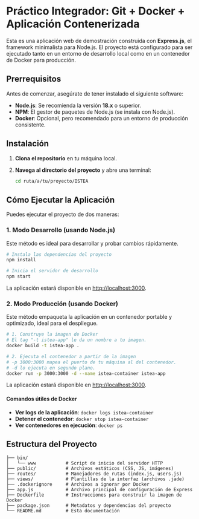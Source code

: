 # Práctico Integrador: Git + Docker + Aplicación Contenerizada

Esta es una aplicación web de demostración construida con **Express.js**, el framework minimalista para Node.js. El proyecto está configurado para ser ejecutado tanto en un entorno de desarrollo local como en un contenedor de Docker para producción.

## Prerrequisitos

Antes de comenzar, asegúrate de tener instalado el siguiente software:

*   **Node.js**: Se recomienda la versión **18.x** o superior.
*   **NPM**: El gestor de paquetes de Node.js (se instala con Node.js).
*   **Docker**: Opcional, pero recomendado para un entorno de producción consistente.

## Instalación

1.  **Clona el repositorio** en tu máquina local.

2.  **Navega al directorio del proyecto** y abre una terminal:
    ```bash
    cd ruta/a/tu/proyecto/ISTEA
    ```

## Cómo Ejecutar la Aplicación

Puedes ejecutar el proyecto de dos maneras:

### 1. Modo Desarrollo (usando Node.js)

Este método es ideal para desarrollar y probar cambios rápidamente.

```bash
# Instala las dependencias del proyecto
npm install

# Inicia el servidor de desarrollo
npm start
```

La aplicación estará disponible en [http://localhost:3000](http://localhost:3000).

### 2. Modo Producción (usando Docker)

Este método empaqueta la aplicación en un contenedor portable y optimizado, ideal para el despliegue.

```bash
# 1. Construye la imagen de Docker
# El tag "-t istea-app" le da un nombre a tu imagen.
docker build -t istea-app .

# 2. Ejecuta el contenedor a partir de la imagen
# -p 3000:3000 mapea el puerto de tu máquina al del contenedor.
# -d lo ejecuta en segundo plano.
docker run -p 3000:3000 -d --name istea-container istea-app
```

La aplicación estará disponible en [http://localhost:3000](http://localhost:3000).

#### Comandos útiles de Docker

*   **Ver logs de la aplicación**: `docker logs istea-container`
*   **Detener el contenedor**: `docker stop istea-container`
*   **Ver contenedores en ejecución**: `docker ps`

## Estructura del Proyecto

```
├── bin/
│   └── www           # Script de inicio del servidor HTTP
├── public/           # Archivos estáticos (CSS, JS, imágenes)
├── routes/           # Manejadores de rutas (index.js, users.js)
├── views/            # Plantillas de la interfaz (archivos .jade)
├── .dockerignore     # Archivos a ignorar por Docker
├── app.js            # Archivo principal de configuración de Express
├── Dockerfile        # Instrucciones para construir la imagen de Docker
├── package.json      # Metadatos y dependencias del proyecto
└── README.md         # Esta documentación
```